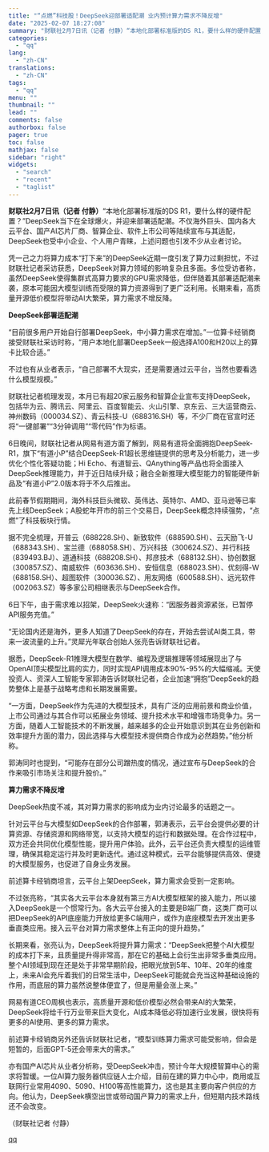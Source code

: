 ```yaml
---
title: "“点燃”科技股！DeepSeek迎部署适配潮 业内预计算力需求不降反增"
date: "2025-02-07 18:27:08"
summary: "财联社2月7日讯（记者 付静）“本地化部署标准版的DS R1，要什么样的硬件配置？”DeepSeek..."
categories:
  - "qq"
lang:
  - "zh-CN"
translations:
  - "zh-CN"
tags:
  - "qq"
menu: ""
thumbnail: ""
lead: ""
comments: false
authorbox: false
pager: true
toc: false
mathjax: false
sidebar: "right"
widgets:
  - "search"
  - "recent"
  - "taglist"
---
```


**财联社2月7日讯（记者 付静）**“本地化部署标准版的DS R1，要什么样的硬件配置？”DeepSeek当下在全球爆火，并迎来部署适配潮。不仅海外巨头、国内各大云平台、国产AI芯片厂商、智算企业、软件上市公司等陆续宣布与其适配，DeepSeek也受中小企业、个人用户青睐，上述问题也引发不少从业者讨论。

凭一己之力将算力成本“打下来”的DeepSeek近期一度引发了算力过剩担忧，不过财联社记者采访获悉，DeepSeek对算力领域的影响复杂且多面。多位受访者称，虽然DeepSeek使得集群式高算力要求的GPU需求降低，但伴随着其部署适配潮来袭，原本可能因大模型训练而受限的算力资源得到了更广泛利用。长期来看，高质量开源低价模型将带动AI大繁荣，算力需求不增反降。

**DeepSeek部署适配潮**

“目前很多用户开始自行部署DeepSeek，中小算力需求在增加。”一位算卡经销商接受财联社采访时称，“用户本地化部署DeepSeek一般选择A100和H20以上的算卡比较合适。”

不过也有从业者表示，“自己部署不大现实，还是需要通过云平台，当然也要看选什么模型规模。”

财联社记者梳理发现，本月已有超20家云服务和智算企业宣布支持DeepSeek，包括华为云、腾讯云、阿里云、百度智能云、火山引擎、京东云、三大运营商云、神州数码（000034.SZ）、青云科技-U（688316.SH）等，不少厂商在官宣时还将“一键部署”“3分钟调用”“零代码”作为标语。

6日晚间，财联社记者从网易有道方面了解到，网易有道将全面拥抱DeepSeek-R1，旗下“有道小P”结合DeepSeek-R1超长思维链提供的思考及分析能力，进一步优化个性化答疑功能；Hi Echo、有道智云、QAnything等产品也将全面接入DeepSeek推理能力，并于近日陆续升级；融合全新推理大模型能力的智能硬件新品及“有道小P”2.0版本将于不久后推出。

此前春节假期期间，海外科技巨头微软、英伟达、英特尔、AMD、亚马逊等已率先上线DeepSeek；A股蛇年开市的前三个交易日，DeepSeek概念持续强势，“点燃”了科技板块行情。

据不完全梳理，开普云（688228.SH）、新致软件（688590.SH）、云天励飞-U（688343.SH）、宝兰德（688058.SH）、万兴科技（300624.SZ）、并行科技（839493.BJ）、道通科技（688208.SH）、邦彦技术（688132.SH）、协创数据（300857.SZ）、南威软件（603636.SH）、安恒信息（688023.SH）、优刻得-W（688158.SH）、超图软件（300036.SZ）、用友网络（600588.SH）、远光软件（002063.SZ）等多家公司相继表示与DeepSeek合作。

6日下午，由于需求难以招架，DeepSeek火速称：“因服务器资源紧张，已暂停API服务充值。”

“无论国内还是海外，更多人知道了DeepSeek的存在，开始去尝试AI类工具，带来一波流量的上升。”灵犀光年联合创始人张亮告诉财联社记者。

据悉，DeepSeek-R1推理大模型在数学、编程及逻辑推理等领域展现出了与OpenAI顶尖模型比肩的实力，同时实现API调用成本90%-95%的大幅缩减。天使投资人、资深人工智能专家郭涛告诉财联社记者，企业加速“拥抱”DeepSeek的趋势整体上是基于战略考虑和长期发展需要。

“一方面，DeepSeek作为先进的大模型技术，具有广泛的应用前景和商业价值，上市公司通过与其合作可以拓展业务领域、提升技术水平和增强市场竞争力。另一方面，随着人工智能技术的不断发展，越来越多的企业开始意识到其在业务创新和效率提升方面的潜力，因此选择与大模型技术提供商合作成为必然趋势。”他分析称。

郭涛同时也提到，“可能存在部分公司蹭热度的情况，通过宣布与DeepSeek的合作来吸引市场关注和提升股价。”

**算力需求不降反增**

DeepSeek热度不减，其对算力需求的影响成为业内讨论最多的话题之一。

针对云平台与大模型如DeepSeek的合作部署，郭涛表示，云平台会提供必要的计算资源、存储资源和网络带宽，以支持大模型的运行和数据处理。在合作过程中，双方还会共同优化模型性能，提升用户体验。此外，云平台还负责大模型的运维管理，确保其稳定运行并及时更新迭代。通过这种模式，云平台能够提供高效、便捷的大模型服务，也促进了自身业务发展。

前述算卡经销商坦言，云平台上架DeepSeek，算力需求会受到一定影响。

不过张亮称，“其实各大云平台本身就有第三方AI大模型框架的接入能力，所以接入DeepSeek是一个惯常行为。各大云平台接入的主要是B端厂商，这类厂商可以把DeepSeek的API底座能力开放给更多C端用户，或作为底座模型去开发出更多垂直类应用。接入云平台对算力需求整体上有正向的提升趋势。”

长期来看，张亮认为，DeepSeek将提升算力需求：“DeepSeek把整个AI大模型的成本打下来，且质量提升得非常高，那在它的基础上会衍生出非常多垂类应用。整个AI领域到现在还是处于非常早期阶段，把眼光放到5年、10年、20年的维度上，未来AI会充斥着我们的日常生活中，DeepSeek可能就会充当这种基础设施的作用，而底层的算力虽然说整体便宜了，但是用量会涨上来。”

网易有道CEO周枫也表示，高质量开源和低价模型必然会带来AI的大繁荣，DeepSeek将给千行万业带来巨大变化，AI成本降低必将加速行业发展，很快将有更多的AI使用、更多的算力需求。

前述算卡经销商另外还告诉财联社记者，“模型训练算力需求可能受影响，但会是短暂的，后面GPT-5还会带来大的需求。”

亦有国产AI芯片从业者分析称，受DeepSeek冲击，预计今年大规模智算中心的需求将暂缓。一位AI算力服务器供应链人士介绍，目前在建的算力中心中，商用或互联网行业常用4090、5090、H100等高性能算力，这也是其主要向客户供应的方向。他认为，DeepSeek横空出世或带动国产算力的需求上升，但短期内技术路线还不会改变。

（财联社记者 付静）

[qq](https://new.qq.com/rain/a/20250207A07JTJ00)
